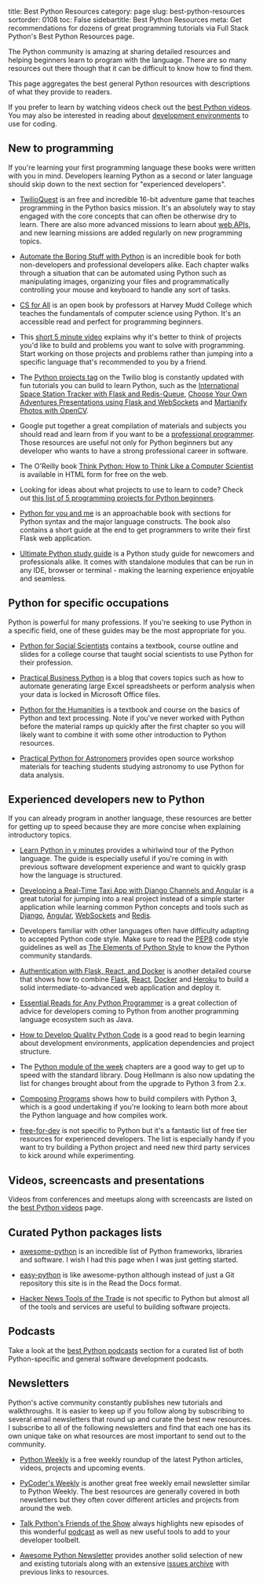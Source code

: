 title: Best Python Resources
category: page
slug: best-python-resources
sortorder: 0108
toc: False
sidebartitle: Best Python Resources
meta: Get recommendations for dozens of great programming tutorials via Full Stack Python's Best Python Resources page.


The Python community is amazing at sharing detailed resources and helping
beginners learn to program with the language. There are so many resources
out there though that it can be difficult to know how to find them. 

This page aggregates the best general Python resources with descriptions of
what they provide to readers.

<div class="well see-also">If you prefer to learn by watching videos check out the <a href="/best-python-videos.html">best Python videos</a>. You may also be interested in reading about <a href="/development-environments.html">development environments</a> to use for coding.</div>


## New to programming
If you're learning your first programming language these books were written
with you in mind. Developers learning Python as a second or later language
should skip down to the next section for "experienced developers".

* [TwilioQuest](https://www.twilio.com/quest/learn/python) is an free and 
  incredible 16-bit adventure game that teaches programming in the Python 
  basics mission. It's an absolutely way to stay engaged with the core 
  concepts that can often be otherwise dry to learn. There are also more 
  advanced missions to learn about 
  [web APIs](/application-programming-interfaces.html), and new 
  learning missions are added regularly on new programming topics.

* [Automate the Boring Stuff with Python](https://automatetheboringstuff.com/)
  is an incredible book for both non-developers and professional developers
  alike. Each chapter walks through a situation that can be automated using
  Python such as manipulating images, organizing your files and 
  programmatically controlling your mouse and keyboard to handle any sort
  of tasks.

* [CS for All](http://www.cs.hmc.edu/csforall/) is an open book by professors
  at Harvey Mudd College which teaches the fundamentals of computer science
  using Python. It's an accessible read and perfect for programming beginners.

* This [short 5 minute video](https://www.youtube.com/watch?v=mvK0UzFNw1Q)
  explains why it's better to think of projects you'd like to build and
  problems you want to solve with programming. Start working on those projects
  and problems rather than jumping into a specific language that's recommended
  to you by a friend.

* The [Python projects tag](https://www.twilio.com/blog/tag/python) on the 
  Twilio blog is constantly updated with fun tutorials you can build to
  learn Python, such as the
  [International Space Station Tracker with Flask and Redis-Queue](https://www.twilio.com/blog/2015/11/international-space-station-notifications-with-python-redis-queue-and-twilio-copilot.html), 
  [Choose Your Own Adventures Presentations using Flask and WebSockets](https://www.twilio.com/blog/2014/11/choose-your-own-adventure-presentations-with-reveal-js-python-and-websockets.html)
  and [Martianify Photos with OpenCV](https://www.twilio.com/blog/2015/11/getting-started-with-opencv-and-python-featuring-the-martian-2.html).

* Google put together a great compilation of materials and subjects you 
  should read and learn from if you want to be a 
  [professional programmer](https://www.google.com/about/careers/students/guide-to-technical-development.html).
  Those resources are useful not only for Python beginners but any developer
  who wants to have a strong professional career in software.

* The O'Reilly book 
  [Think Python: How to Think Like a Computer Scientist](http://greenteapress.com/thinkpython/html/index.html)
  is available in HTML form for free on the web.

* Looking for ideas about what projects to use to learn to code? Check out 
  [this list of 5 programming projects for Python beginners](https://knightlab.northwestern.edu/2014/06/05/five-mini-programming-projects-for-the-python-beginner/).

* [Python for you and me](http://pymbook.readthedocs.org/en/latest/) is an
  approachable book with sections for Python syntax and the major language 
  constructs. The book also contains a short guide at the end to get
  programmers to write their first Flask web application.

* [Ultimate Python study guide](https://github.com/huangsam/ultimate-python) is
  a Python study guide for newcomers and professionals alike. It comes with
  standalone modules that can be run in any IDE, browser or terminal - making
  the learning experience enjoyable and seamless.


## Python for specific occupations
Python is powerful for many professions. If you're seeking to use Python in a
specific field, one of these guides may be the most appropriate for you.

* [Python for Social Scientists](http://www-rohan.sdsu.edu/~gawron/python_for_ss/)
  contains a textbook, course outline and slides for a college course that taught
  social scientists to use Python for their profession.

* [Practical Business Python](http://pbpython.com/) is a blog that covers topics
  such as how to automate generating large Excel spreadsheets or perform analysis 
  when your data is locked in Microsoft Office files.

* [Python for the Humanities](http://fbkarsdorp.github.io/python-course/) is a
  textbook and course on the basics of Python and text processing. Note if you've
  never worked with Python before the material ramps up quickly after the first
  chapter so you will likely want to combine it with some other introduction to
  Python resources.

* [Practical Python for Astronomers](https://python4astronomers.github.io/)
  provides open source workshop materials for teaching students studying 
  astronomy to use Python for data analysis.


## Experienced developers new to Python
If you can already program in another language, these resources are better for
getting up to speed because they are more concise when explaining introductory 
topics.

* [Learn Python in y minutes](http://learnxinyminutes.com/docs/python/)
  provides a whirlwind tour of the Python language. The guide is especially
  useful if you're coming in with previous software development experience
  and want to quickly grasp how the language is structured.

* [Developing a Real-Time Taxi App with Django Channels and Angular](https://testdriven.io/courses/real-time-app-with-django-channels-and-angular/?utm_source=fsp)
  is a great tutorial for jumping into a real project instead of a simple
  starter application while learning common Python concepts and tools such
  as [Django](/django.html), [Angular](/angular.html), 
  [WebSockets](/websockets.html) and [Redis](/redis.html).

* Developers familiar with other languages often have difficulty adapting to
  accepted Python code style. Make sure to read the 
  [PEP8](https://www.python.org/dev/peps/pep-0008/) code style guidelines
  as well as 
  [The Elements of Python Style](https://github.com/amontalenti/elements-of-python-style)
  to know the Python community standards.

* [Authentication with Flask, React, and Docker](https://testdriven.io/courses/auth-flask-react/?utm_source=fsp)
  is another detailed course that shows how to combine 
  [Flask](/flask.html), [React](/react.html), [Docker](/docker.html) 
  and [Heroku](/heroku.html) to build a solid intermediate-to-advanced
  web application and deploy it.

* [Essential Reads for Any Python Programmer](http://notesbyanerd.com/2017/12/29/essential-reads-for-any-python-programmer/)
  is a great collection of advice for developers coming to Python from another
  programming language ecosystem such as Java.

* [How to Develop Quality Python Code](https://districtdatalabs.silvrback.com/how-to-develop-quality-python-code)
  is a good read to begin learning about development environments, 
  application dependencies and project structure.

* The [Python module of the week](https://pymotw.com/2/contents.html) 
  chapters are a good way to get up to speed with the standard library.
  Doug Hellmann is also now updating the list for changes brought about 
  from the upgrade to Python 3 from 2.x.

* [Composing Programs](http://composingprograms.com/) shows how to build 
  compilers with Python 3, which is a good undertaking if you're looking
  to learn both more about the Python language and how compiles work.

* [free-for-dev](https://github.com/ripienaar/free-for-dev) is not specific
  to Python but it's a fantastic list of free tier resources for experienced
  developers. The list is especially handy if you want to try building a
  Python project and need new third party services to kick around while
  experimenting.


## Videos, screencasts and presentations
Videos from conferences and meetups along with screencasts are listed on
the [best Python videos](/best-python-videos.html) page.


## Curated Python packages lists
* [awesome-python](https://github.com/vinta/awesome-python) is an incredible
  list of Python frameworks, libraries and software. I wish I had this
  page when I was just getting started. 

* [easy-python](http://easy-python.readthedocs.org/en/latest/) is like
  awesome-python although instead of just a Git repository this site is
  in the Read the Docs format.

* [Hacker News Tools of the Trade](https://github.com/cjbarber/ToolsOfTheTrade)
  is not specific to Python but almost all of the tools and services are
  useful to building software projects.


## Podcasts
Take a look at the [best Python podcasts](/best-python-podcasts.html)
section for a curated list of both Python-specific and general software
development podcasts.


## Newsletters
Python's active community constantly publishes new tutorials and 
walkthroughs. It is easier to keep up if you follow along by subscribing
to several email newsletters that round up and curate the best new 
resources. I subscribe to all of the following newsletters and find that
each one has its own unique take on what resources are most important
to send out to the community.

* [Python Weekly](https://www.pythonweekly.com/) is a free weekly roundup
  of the latest Python articles, videos, projects and upcoming events.

* [PyCoder's Weekly](http://pycoders.com/) is another great free weekly
  email newsletter similar to Python Weekly. The best resources are generally
  covered in both newsletters but they often cover different articles
  and projects from around the web.

* [Talk Python's Friends of the Show](https://talkpython.fm/friends-of-the-show)
  always highlights new episodes of this wonderful 
  [podcast](/best-python-podcasts.html) as well as new useful tools to
  add to your developer toolbelt.

* [Awesome Python Newsletter](https://python.libhunt.com/newsletter) provides
  another solid selection of new and existing tutorials along with an extensive
  [issues archive](https://python.libhunt.com/newsletter/archive) with previous 
  links to resources.

